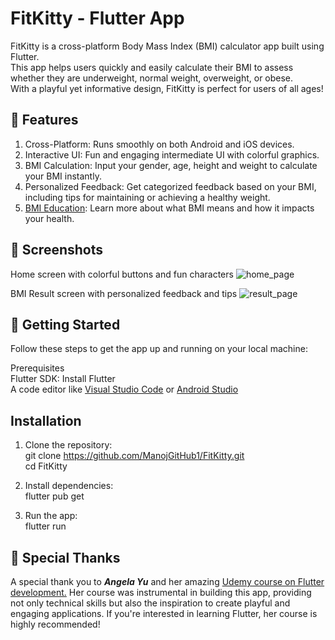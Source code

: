 # FitKitty - Flutter App

FitKitty is a cross-platform Body Mass Index (BMI) calculator app built using Flutter.<br>
This app helps users quickly and easily calculate their BMI to assess whether they are underweight, normal weight, overweight, or obese.<br> 
With a playful yet informative design, FitKitty is perfect for users of all ages!

## 🌟 Features
1. Cross-Platform: Runs smoothly on both Android and iOS devices. <br>
2. Interactive UI: Fun and engaging intermediate UI with colorful graphics. <br>
3. BMI Calculation: Input your gender, age, height and weight to calculate your BMI instantly. <br>
4. Personalized Feedback: Get categorized feedback based on your BMI, including tips for maintaining or achieving a healthy weight. <br>
5. <a href="https://en.wikipedia.org/wiki/Body_mass_index">BMI Education</a>: Learn more about what BMI means and how it impacts your health. <br>


## 🎨 Screenshots

Home screen with colorful buttons and fun characters
![home_page](https://github.com/user-attachments/assets/3df64a4c-51c0-4a2b-87b7-ee6034e279b8)


BMI Result screen with personalized feedback and tips
![result_page](https://github.com/user-attachments/assets/875200d5-4ae7-48c3-8ef0-6f3efab18223)


## 🚀 Getting Started
Follow these steps to get the app up and running on your local machine:

Prerequisites <br>
Flutter SDK: Install Flutter <br>
A code editor like <a href="https://code.visualstudio.com/">Visual Studio Code</a> or <a href="https://developer.android.com/studio">Android Studio</a>


## Installation
1. Clone the repository:<br>
git clone https://github.com/ManojGitHub1/FitKitty.git <br>
cd FitKitty

2. Install dependencies: <br>
flutter pub get

3. Run the app: <br>
flutter run

## 🙏 Special Thanks
A special thank you to <strong><em>Angela Yu</em></strong> and her amazing <a href="https://www.udemy.com/course/flutter-bootcamp-with-dart/?couponCode=NVDIN35">Udemy course on Flutter development.</a> 
Her course was instrumental in building this app, providing not only technical skills but also the inspiration to create playful and engaging applications.
If you're interested in learning Flutter, her course is highly recommended!
